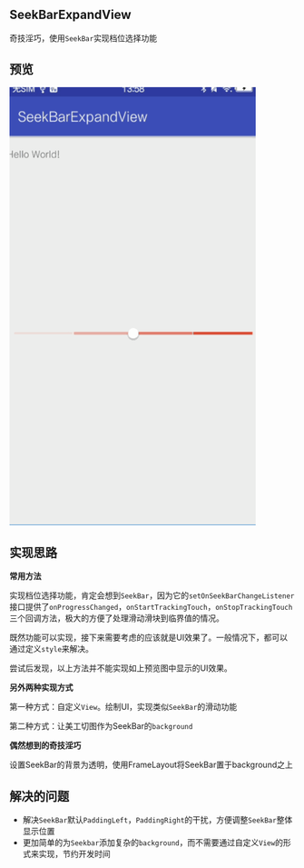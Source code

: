 ## SeekBarExpandView

奇技淫巧，使用`SeekBar`实现档位选择功能



## 预览

 ![seekbar](seekbar.gif)



## 实现思路

**常用方法**

实现档位选择功能，肯定会想到`SeekBar`，因为它的`setOnSeekBarChangeListener`接口提供了`onProgressChanged`，`onStartTrackingTouch`，`onStopTrackingTouch`三个回调方法，极大的方便了处理滑动滑块到临界值的情况。

既然功能可以实现，接下来需要考虑的应该就是UI效果了。一般情况下，都可以通过定义`style`来解决。

尝试后发现，以上方法并不能实现如上预览图中显示的UI效果。



**另外两种实现方式**

第一种方式：自定义`View`。绘制UI，实现类似`SeekBar`的滑动功能

第二种方式：让美工切图作为SeekBar的`background`



**偶然想到的奇技淫巧**

设置SeekBar的背景为透明，使用FrameLayout将SeekBar置于background之上



## 解决的问题 

- 解决`SeekBar`默认`PaddingLeft`，`PaddingRight`的干扰，方便调整`SeekBar`整体显示位置
- 更加简单的为`Seekbar`添加复杂的`background`，而不需要通过自定义`View`的形式来实现，节约开发时间